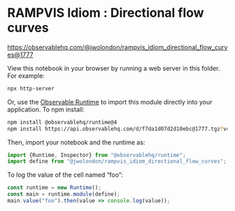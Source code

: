 # RAMPVIS Idiom : Directional flow curves

https://observablehq.com/@jwolondon/rampvis_idiom_directional_flow_curves@1777

View this notebook in your browser by running a web server in this folder. For
example:

~~~sh
npx http-server
~~~

Or, use the [Observable Runtime](https://github.com/observablehq/runtime) to
import this module directly into your application. To npm install:

~~~sh
npm install @observablehq/runtime@4
npm install https://api.observablehq.com/d/f7da1d07d2d10ebc@1777.tgz?v=3
~~~

Then, import your notebook and the runtime as:

~~~js
import {Runtime, Inspector} from "@observablehq/runtime";
import define from "@jwolondon/rampvis_idiom_directional_flow_curves";
~~~

To log the value of the cell named “foo”:

~~~js
const runtime = new Runtime();
const main = runtime.module(define);
main.value("foo").then(value => console.log(value));
~~~
